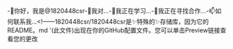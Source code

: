 -👋你好，我是@1820448csr-👀我对…-🌱我正在学习…-💞️我正在寻找合作…-📫如何联系我…<!——1820448csr/1820448csr是✨特殊的✨存储库，因为它的README。md '(此文件)出现在你的GitHub配置文件。您可以单击Preview链接查看您的更改
